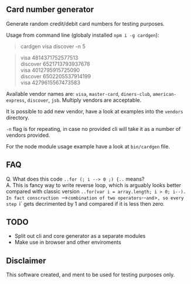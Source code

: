 ## Card number generator

Generate random credit/debit card numbers for testing purposes.

Usage from command line (globaly installed `npm i -g cardgen`):

> cardgen visa discover -n 5

> visa 4814371752577513  
> discover 6521713793937678  
> visa 4012795915725090  
> discover 6502205537914199  
> visa 4279615567473583  

Available vendor names are: `visa`, `master-card`, `diners-club`, `american-express`, `discover`, `jsb`. Multiply vendors are acceptable.

It is possible to add new vendor, have a look at examples into the `vendors` directory.

`-n` flag is for repeating, in case no provided cli will take it as a number of vendors provided.

For the node module usage example have a look at `bin/cardgen` file.

## FAQ

Q. What does this code `..for (; i --> 0 ;) {..` means?  
A. This is fancy way to write reverse loop, which is arguably looks better compared with classic version `..for(var i = array.length; i > 0; i--). In fact conscruction `-->` combination of two operators `--` and `>`, so every step `i` gets decrimented by 1 and compared if it is less then zero.

## TODO

- Split out cli and core generator as a separate modules
- Make use in browser and other enviroments

## Disclaimer

This software created, and ment to be used for testing purposes only.

